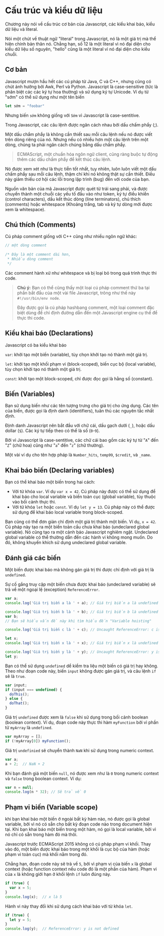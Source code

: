 # Cấu trúc và kiểu dữ liệu
Chương này nói về cấu trúc cơ bản của Javascript, các kiểu khai báo, kiểu dữ liệu và literal.

Nói một chút về thuật ngữ "literal" trong Javascript, nó là một giá trị mà thể hiện chính bản thân nó. Chẳng hạn, số 12 là một literal vì nó đại diện cho kiểu dữ liệu số nguyên, "hello" cũng là một literal vì nó đại diện cho kiểu chuỗi.

## Cơ bản
Javascript mượn hầu hết các cú pháp từ Java, C và C++, nhưng cũng có chút ảnh hưởng bởi Awk, Perl và Python.
Javascript là case-sensitive (tức là phân biệt các các ký tự hoa thường) và sử dụng ký tự Unicode. Ví dụ từ "sớm" có thể sử dụng như một tên biến

```js
let sớm = "foobar"
```

Nhưng biến `sớm` không giống với `Sớm` vì Javascript là case-sentitive.

Trong Javascript, các câu lệnh được ngăn cách nhau bởi dấu chấm phẩy (;).

Một dấu chẩm phẩy là không cần thiết sau mỗi câu lệnh nếu nó được viết trên dòng riêng của nó. Nhưng nếu có nhiều hơn một câu lệnh trên một dòng, chúng ta phải ngăn cách chúng bằng dấu chấm phẩy.

> ECMAScript, một chuẩn hóa ngôn ngữ client, cũng ràng buộc tự động thêm các dấu chấm phẩy để kết thúc câu lệnh.

Nó được xem xét như là thực tiễn tốt nhất, tuy nhiên, luôn luôn viết một dấu chấm phẩy sau mỗi câu lệnh, thậm chí khi nó không thật sự cần thiết. Điều này giảm thiếu cơ hội các lỗi trong lập trình (bug) đến với code của bạn.

Nguồn văn bản của mã Javascript được quét từ trái sang phải, và được chuyển thành một chuỗi các yếu tố đầu vào như token, ký tự điều khiển (control characters), dấu kết thúc dòng (line terminators), chú thích (comments) hoặc whitespace (Khoảng trắng, tab và ký tự dòng mới được xem là whitespace).

## Chú thích (Comments)
Cú pháp comment giống với C++ cũng như nhiều ngôn ngữ khác:

```js
// một dòng comment
 
/* Đây là một comment dài hơn, 
 * Nhiều dòng comment
 */
```

Các comment hành xử như whitespace và bị loại bỏ trong quá trình thực thi code.

> **Chú ý:** Bạn có thể cũng thấy một loại cú pháp comment thứ ba tại phần bắt đầu của một vài file Javascript, trông như thế này `#!/usr/bin/env node`.
>
> Đây được gọi là cú pháp hashbang comment, một loại comment đặc biệt dùng để chỉ định đường dẫn đến một Javascript engine cụ thể để thực thi code.

## Kiểu khai báo (Declarations)
Javascript có ba kiểu khai báo

`var`: khởi tạo một biến (variable), tùy chọn khởi tạo nó thành một giá trị.

`let`: khởi tạo một khối phạm vi (block-scoped), biến cục bộ (local variable), tùy chọn khởi tạo nó thành một giá trị.

`const`: khởi tạo một block-scoped, chỉ được đọc gọi là hằng số (constant).

## Biến (Variables)
Bạn sử dụng biến như các tên tượng trưng cho giá trị cho ứng dụng. Các tên của biến, được gọi là định danh (identifiers), tuân thủ các nguyên tắc nhất định.

Định danh Javascript nên bắt đầu với chữ cái, dấu gạch dưới (`_`), hoặc dấu dollar (`$`). Các ký tự tiếp theo có thể là số (`0`-`9`).

Bởi vì Javascript là case-sentitive, các chữ cái bao gồm các ký tự từ "`A`" đến "`Z`" (chữ hoa) cũng như "`a`" đến "`z`" (chữ thường).

Một vài ví dụ cho tên hợp pháp là `Number_hits`, `temp99`, `$credit`, và `_name`.

## Khai báo biến (Declaring variables)
Bạn có thể khai báo một biến trong hai cách:
* Với từ khóa `var`. Ví dụ `var x = 42`. Cú pháp này được có thể sử dụng để khai báo cho local variable và biến toàn cục (global variable), tùy thuộc vào bối cảnh thực thi.
* Với từ khóa `let` hoặc `const`. Ví dụ `let y = 13`. Cú pháp này có thể được sử dụng để khai báo local variable trong block-scoped.

Bạn cũng có thể đơn giản chỉ định một giá trị thành một biến. Ví dụ, `x = 42`. Cú pháp này tạo ra một biến toàn cầu chưa khai báo (undeclared global variable). Nó cũng tạo ra một cảnh báo Javascript nghiêm ngặt. Undeclared global variable có thể thường dẫn đến các hành vi không mong muốn. Do đó, không khuyến khích sử dụng undeclared global variable.

## Đánh giá các biến
Một biến được khai báo mà không gán giá trị thì được chỉ định với giá trị là `undefined`.

Sự cố gắng truy cập một biến chưa được khai báo (undeclared variable) sẽ trả về một ngoại lệ (exception) `ReferenceError`.

```js
var a;
console.log('Giá trị biến a là ' + a); // Giá trị biến a là undefined

console.log('Giá trị biến b là ' + b); // Giá trị biến b là undefined
var b;
// Bạn sẽ hiểu vấn đề này khi tìm hiểu đến "Variable hoisting"

console.log('Giá trị biến c là ' + c); // Uncaught ReferenceError: c is not defined

let x;
console.log('Giá trị biến x là ' + x); // Giá trị biến x là undefined

console.log('Giá trị biến y là ' + y); // Uncaught ReferenceError: y is not defined
let y; 
```

Bạn có thể sử dụng `undefined` dể kiểm tra liệu một biến có giá trị hay không. Theo như đoạn code này, biến `input` không được gán giá trị, và câu lệnh `if` sẽ là `true`.

```js
var input;
if (input === undefined) {
  doThis();
} else {
  doThat();
}
```

Giá trị `undefined` được xem là `false` khi sử dụng trong bối cảnh boolean (boolean context). Ví dụ, đoạn code này thực thi hàm `myFunction` bởi vì phần tử `myArray` là `undefined`.

```js
var myArray = [];
if (!myArray[0]) myFunction();
```

Giá trị `undefinied` sẽ chuyển thành `NaN` khi sử dụng trong numeric context.

```js
var a;
a + 2;  // NaN + 2
```

Khi bạn đánh giá một biến `null`, nó được xem như là `0` trong numeric context và `false` trong boolean context. Ví dụ:

```js
var n = null;
console.log(n * 32); // Sẽ trả về 0
```
## Phạm vi biến (Variable scope)
khi bạn khai báo một biến ở ngoài bất kỳ hàm nào, nó được gọi là global variable, bởi vì nó có sẵn cho bất kỳ đoạn code nào trong document hiện tại. Khi bạn khai báo một biến trong một hàm, nó gọi là local variable, bởi vì nó chỉ có sẵn trong hàm đó mà thôi.

Javascript trước ECMAScript 2015 không có cú pháp phạm vi khối. Thay vào đó, một biến được khai báo trong một khối là cục bộ của hàm (hoặc phạm vi toàn cục) mà khối nằm trong đó.

Chẳng hạn, đoạn code này sẽ trả về `5`, bởi vì phạm vị của biến `x` là global context (hoặc function context nếu code đó là một phần của hàm). Phạm vi của `x` là không giới hạn ở khối lệnh `if` luôn đúng này.

```js
if (true) {
  var x = 5;
}
console.log(x);  // x là 5
```

Hành vi này thay đổi khi sử dụng cách khai báo với từ khóa `let`.

```js
if (true) {
  let y = 5;
}
console.log(y);  // ReferenceError: y is not defined
```
